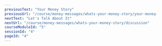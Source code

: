 ```yaml
---
previousText: "Your Money Story"
previousUrl: "/course/money-messages/whats-your-money-story/your-money-story"
nextText: "Let's Talk About It"
nextUrl: "/course/money-messages/whats-your-money-story/discussion"
courseModuleId: "5"
sessionId: "4"
pageId: "4"
---
```



